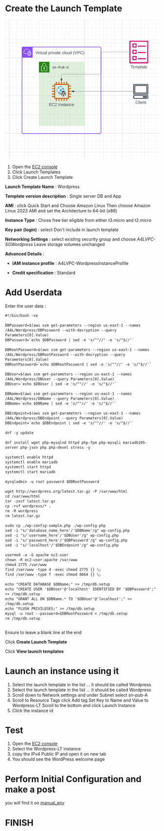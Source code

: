 # Create the Launch Template

![templete](./assets/templete.jpg)

1. Open the [EC2 console]( https://console.aws.amazon.com/ec2/v2/home?region=us-east-1#Instances:sort=desc:tag:Name)
2. Click Launch Templates
3. Click Create Launch Template
 
**Launch Template Name** : Wordpress

**Template version description** : Single server DB and App

**AMI** : click Quick Start and Choose Amazon Linux Then choose Amazon Linux 2023 AMI and set the Architecture to 64-bit (x86)

**Instance Type** : Chose free tier eligible from either t3.micro and t2.micro

**Key pair (login)** : select Don't include in launch template

**Networking Settings** : select existing security group and choose *A4LVPC-SGWordpress* Leave storage volumes unchanged

**Advanced Details** :
* **IAM instance profile** : A4LVPC-WordpressInstanceProfile

* **Credit specification** : Standard

# Add Userdata

Enter the user data :
```
#!/bin/bash -xe

DBPassword=$(aws ssm get-parameters --region us-east-1 --names /A4L/Wordpress/DBPassword --with-decryption --query Parameters[0].Value)
DBPassword=`echo $DBPassword | sed -e 's/^"//' -e 's/"$//'`

DBRootPassword=$(aws ssm get-parameters --region us-east-1 --names /A4L/Wordpress/DBRootPassword --with-decryption --query Parameters[0].Value)
DBRootPassword=`echo $DBRootPassword | sed -e 's/^"//' -e 's/"$//'`

DBUser=$(aws ssm get-parameters --region us-east-1 --names /A4L/Wordpress/DBUser --query Parameters[0].Value)
DBUser=`echo $DBUser | sed -e 's/^"//' -e 's/"$//'`

DBName=$(aws ssm get-parameters --region us-east-1 --names /A4L/Wordpress/DBName --query Parameters[0].Value)
DBName=`echo $DBName | sed -e 's/^"//' -e 's/"$//'`

DBEndpoint=$(aws ssm get-parameters --region us-east-1 --names /A4L/Wordpress/DBEndpoint --query Parameters[0].Value)
DBEndpoint=`echo $DBEndpoint | sed -e 's/^"//' -e 's/"$//'`

dnf -y update

dnf install wget php-mysqlnd httpd php-fpm php-mysqli mariadb105-server php-json php php-devel stress -y

systemctl enable httpd
systemctl enable mariadb
systemctl start httpd
systemctl start mariadb

mysqladmin -u root password $DBRootPassword

wget http://wordpress.org/latest.tar.gz -P /var/www/html
cd /var/www/html
tar -zxvf latest.tar.gz
cp -rvf wordpress/* .
rm -R wordpress
rm latest.tar.gz

sudo cp ./wp-config-sample.php ./wp-config.php
sed -i "s/'database_name_here'/'$DBName'/g" wp-config.php
sed -i "s/'username_here'/'$DBUser'/g" wp-config.php
sed -i "s/'password_here'/'$DBPassword'/g" wp-config.php
sed -i "s/'localhost'/'$DBEndpoint'/g" wp-config.php

usermod -a -G apache ec2-user   
chown -R ec2-user:apache /var/www
chmod 2775 /var/www
find /var/www -type d -exec chmod 2775 {} \;
find /var/www -type f -exec chmod 0664 {} \;

echo "CREATE DATABASE $DBName;" >> /tmp/db.setup
echo "CREATE USER '$DBUser'@'localhost' IDENTIFIED BY '$DBPassword';" >> /tmp/db.setup
echo "GRANT ALL ON $DBName.* TO '$DBUser'@'localhost';" >> /tmp/db.setup
echo "FLUSH PRIVILEGES;" >> /tmp/db.setup
mysql -u root --password=$DBRootPassword < /tmp/db.setup
rm /tmp/db.setup


```
Ensure to leave a blank line at the end

Click **Create Launch Template**

Click **View launch templates**


# Launch an instance using it

1. Select the launch template in the list ... it should be called Wordpress
2. Select the launch template in the list ... it should be called Wordpress
3. Scroll down to Network settings and under Subnet select sn-pub-A
4. Scroll to Resource Tags click Add tag Set Key to Name and Value to Wordpress-LT Scroll to the bottom and click Launch Instance
5. Click the instance id 

# Test

1. Open the [EC2 console]( https://console.aws.amazon.com/ec2/v2/home?region=us-east-1#Instances:sort=desc:tag:Name)
2. Select the Wordpress-LT instance
3. copy the IPv4 Public IP and open it on new tab
4. You should see the WordPress welcome page

# Perform Initial Configuration and make a post
you will find it on [manual_env](./manual_env.md)

# FINISH






